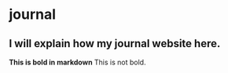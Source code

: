# journal

## I will explain how my journal website here.

**This is bold in markdown** This is not bold.

